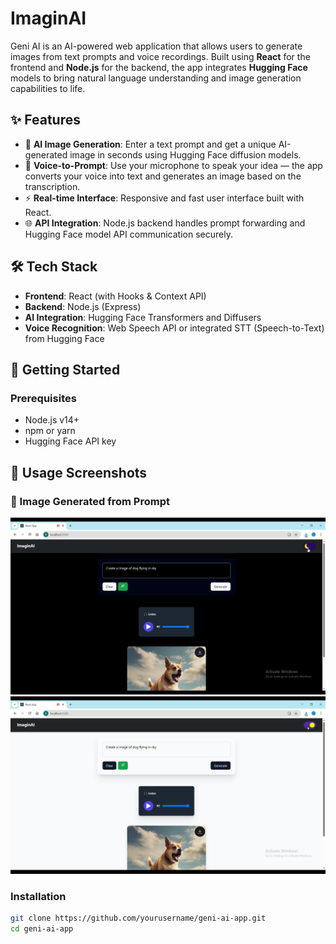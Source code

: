 # ImaginAI

Geni AI is an AI-powered web application that allows users to generate images from text prompts and voice recordings. Built using **React** for the frontend and **Node.js** for the backend, the app integrates **Hugging Face** models to bring natural language understanding and image generation capabilities to life.

## ✨ Features

- 🎨 **AI Image Generation**: Enter a text prompt and get a unique AI-generated image in seconds using Hugging Face diffusion models.
- 🎤 **Voice-to-Prompt**: Use your microphone to speak your idea — the app converts your voice into text and generates an image based on the transcription.
- ⚡ **Real-time Interface**: Responsive and fast user interface built with React.
- 🌐 **API Integration**: Node.js backend handles prompt forwarding and Hugging Face model API communication securely.

## 🛠️ Tech Stack

- **Frontend**: React (with Hooks & Context API)
- **Backend**: Node.js (Express)
- **AI Integration**: Hugging Face Transformers and Diffusers
- **Voice Recognition**: Web Speech API or integrated STT (Speech-to-Text) from Hugging Face

## 🚀 Getting Started

### Prerequisites

- Node.js v14+
- npm or yarn
- Hugging Face API key

## 📸 Usage Screenshots

### 🎨 Image Generated from Prompt

![Generated Image](assets/usage-screenshot1.png)
![Generated Image](assets/usage-screenshot2.png)

### Installation

```bash
git clone https://github.com/yourusername/geni-ai-app.git
cd geni-ai-app


